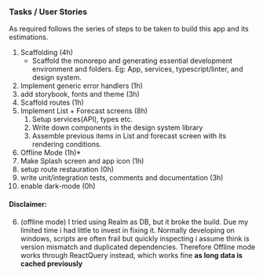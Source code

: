 ### Tasks / User Stories
As required follows the series of steps to be taken to build this app and its estimations.

1) Scaffolding (4h)
   - Scaffold the monorepo and generating essential development environment and folders. Eg: App, services, typescript/linter, and design system.
2) Implement generic error handlers (1h)
3) add storybook, fonts and theme (3h)
4) Scaffold routes (1h)
5) Implement List + Forecast screens (8h)
   1) Setup services(API), types etc.
   2) Write down components in the design system library
   3) Assemble previous items in List and forecast screen with its rendering conditions.
6) Offline Mode (1h)*
7) Make Splash screen and app icon (1h)
8) setup route restauration (0h)
9)  write unit/integration tests, comments and documentation (3h)
10) enable dark-mode (0h)

#### Disclaimer:
6) (offline mode) I tried using Realm as DB, but it broke the build. Due my limited time i had little to invest in fixing it. Normally developing on windows, scripts are often frail but quickly inspecting i assume think is version mismatch and duplicated dependencies. Therefore Offline mode works through ReactQuery instead, which works fine **as long data is cached previously**
